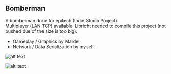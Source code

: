 ## Bomberman

A bomberman done for epitech (Indie Studio Project).  
Multiplayer (LAN TCP) available. Libricht needed to compile this project (not pushed due of the size is too big).  

* Gameplay / Graphics by Mardel
* Network / Data Serialization by myself.

![alt text](https://image.ibb.co/bD8ACy/Capture_d_cran_de_2018_06_13_15_41_14.png)  

![alt_text](https://image.ibb.co/mMAe5J/Capture_d_cran_de_2018_06_13_16_04_24.png)